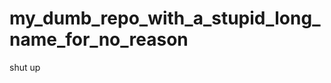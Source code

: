 my_dumb_repo_with_a_stupid_long_name_for_no_reason
==================================================

shut up
